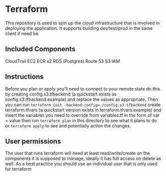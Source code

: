 # Terraform

This repository is used to spin up the cloud infrastructure that is involved in deploying the application. It supports building dev/test/prod in the same client if need be

## Included Components
CloudTrail
EC2
ECR x2
RDS (Postgres)
Route 53
S3
IAM

## Instructions
Before you plan or apply you'll need to connect to your remote state do this by creating config.s3.tfbackend (a quickstart exists as config.s3.tfbackend.example) and replace the values as appropriate. Then you can run `terraform init -backend-config=./config.s3.tfbackend`
create terraform.tfvars (a quickstart version exists in terraform.tfvars.example) and insert the variables you need to override from variables.tf in the form of var = value
then run `terraform plan` in this directory to see what it plans to do or `terraform apply` to see and potentially action the changes.

## User permissions
The user that runs terraform will need at least read/write/create on the components it is supposed to manage, ideally it has full access on delete as well. As a best practice you should use an individual user that is only used for terraform